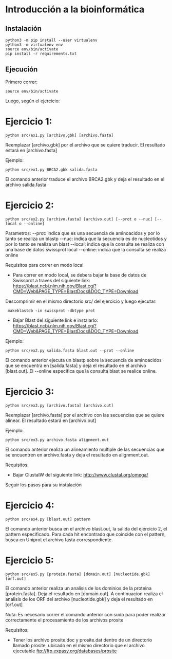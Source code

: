 # Introducción a la bioinformática

## Instalación

```
python3 -m pip install --user virtualenv
python3 -m virtualenv env
source env/bin/activate
pip install -r requirements.txt
```

## Ejecución

Primero correr:
```
source env/bin/activate
```
Luego, según el ejercicio:

# Ejercicio 1:

```
python src/ex1.py [archivo.gbk] [archivo.fasta]
```
Reemplazar [archivo.gbk] por el archivo que se quiere traducir. El resultado estará en [archivo.fasta]

Ejemplo:

```
python src/ex1.py BRCA2.gbk salida.fasta
```
El comando anterior traduce el archivo BRCA2.gbk y deja el resultado en el archivo salida.fasta

# Ejercicio 2:

```
python src/ex2.py [archivo.fasta] [archivo.out] [--prot o --nuc] [--local o --online]
```
Parametros:
--prot: indica que es una secuencia de aminoacidos y por lo tanto se realiza un blastp
--nuc: indica que la secuencia es de nucleotidos y por lo tanto se realiza un blast
--local: indica que la consulta se realiza con una base de datos swissprot local
--online: indica que la consulta se realiza online

Requisitos para correr en modo local

- Para correr en modo local, se debera bajar la base de datos de Swissprot a traves del siguiente link:
https://blast.ncbi.nlm.nih.gov/Blast.cgi?CMD=Web&PAGE_TYPE=BlastDocs&DOC_TYPE=Download

Descomprimir en el mismo directorio src/ del ejercicio y luego ejecutar:
```
 makeblastdb -in swissprot -dbtype prot
 ```
- Bajar Blast del siguiente link e instalarlo:
https://blast.ncbi.nlm.nih.gov/Blast.cgi?CMD=Web&PAGE_TYPE=BlastDocs&DOC_TYPE=Download 

Ejemplo:

```
python src/ex2.py salida.fasta blast.out --prot --online
```

El comando anterior ejecuta un blastp sobre la secuencia de aminoacidos que se encuentra en [salida.fasta] y deja el resultado en el archivo [blast.out]. El --online especifica que la consulta blast se realice online.


# Ejercicio 3:

```
python src/ex3.py [archivo.fasta] [archivo.out] 
```
Reemplazar [archivo.fasta] por el archivo con las secuencias que se quiere alinear. El resultado estará en [archivo.out]

Ejemplo:

```
python src/ex3.py archivo.fasta alignment.out
```

El comando anterior realiza un alineamiento multiple de las secuencias que se encuentren en archivo.fasta y deja el resultado en alignment.out. 

Requisitos:
 - Bajar ClustalW del siguiente link: 
 http://www.clustal.org/omega/ 
 
 Seguir los pasos para su instalación
 
 # Ejercicio 4:
 
 ```
python src/ex4.py [blast.out] pattern 
```
El comando anterior busca en el archivo blast.out, la salida del ejercicio 2, el pattern especificado. 
Para cada hit encontrado que coincide con el pattern, busca en Uniprot el archivo fasta correspondiente.

 # Ejercicio 5:
 
 ```
python src/ex5.py [protein.fasta] [domain.out] [nucleotide.gbk] [orf.out] 
```
El comando anterior realiza un analisis de los dominios de la proteina [protein.fasta]. Deja el resultado en [domain.out]. A continuacion realiza el analisis de los ORF del archivo [nucleotide.gbk] y deja el resultado en [orf.out]

Nota:
Es necesario correr el comando anterior con sudo para poder realizar correctamente el procesamiento de los archivos prosite

Requisitos:
 - Tener los archivo prosite.doc y prosite.dat dentro de un directorio llamado prosite, ubicado en el mismo directorio que el archivo ejecutable
ftp://ftp.expasy.org/databases/prosite

 
 







